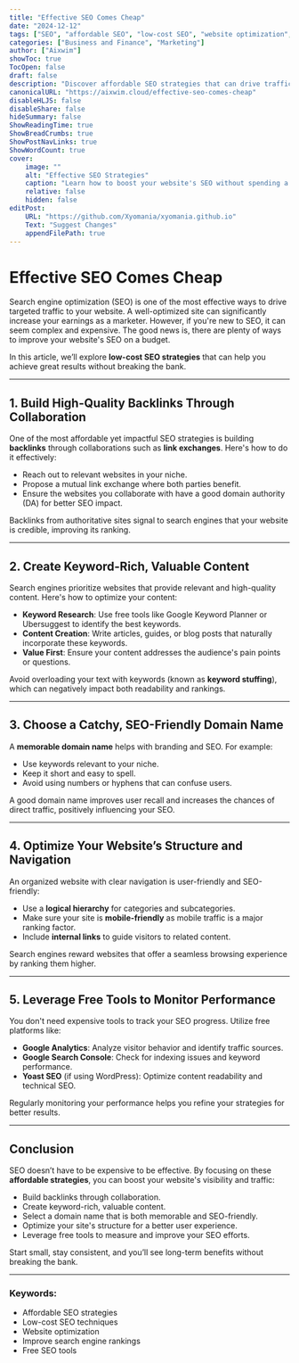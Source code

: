 ```yaml
---
title: "Effective SEO Comes Cheap"
date: "2024-12-12"
tags: ["SEO", "affordable SEO", "low-cost SEO", "website optimization", "digital marketing"]
categories: ["Business and Finance", "Marketing"]
author: ["Aixwim"]
showToc: true
TocOpen: false
draft: false
description: "Discover affordable SEO strategies that can drive traffic to your website without breaking the bank. Learn how to improve your search engine ranking with low-cost methods."
canonicalURL: "https://aixwim.cloud/effective-seo-comes-cheap"
disableHLJS: false
disableShare: false
hideSummary: false
ShowReadingTime: true
ShowBreadCrumbs: true
ShowPostNavLinks: true
ShowWordCount: true
cover:
    image: ""
    alt: "Effective SEO Strategies"
    caption: "Learn how to boost your website's SEO without spending a fortune."
    relative: false
    hidden: false
editPost:
    URL: "https://github.com/Xyomania/xyomania.github.io"
    Text: "Suggest Changes"
    appendFilePath: true
---
```


# Effective SEO Comes Cheap

Search engine optimization (SEO) is one of the most effective ways to drive targeted traffic to your website. A well-optimized site can significantly increase your earnings as a marketer. However, if you're new to SEO, it can seem complex and expensive. The good news is, there are plenty of ways to improve your website's SEO on a budget. 

In this article, we’ll explore **low-cost SEO strategies** that can help you achieve great results without breaking the bank.

---

## 1. Build High-Quality Backlinks Through Collaboration

One of the most affordable yet impactful SEO strategies is building **backlinks** through collaborations such as **link exchanges**. Here's how to do it effectively:
- Reach out to relevant websites in your niche.
- Propose a mutual link exchange where both parties benefit.
- Ensure the websites you collaborate with have a good domain authority (DA) for better SEO impact.

Backlinks from authoritative sites signal to search engines that your website is credible, improving its ranking.

---

## 2. Create Keyword-Rich, Valuable Content

Search engines prioritize websites that provide relevant and high-quality content. Here's how to optimize your content:
- **Keyword Research**: Use free tools like Google Keyword Planner or Ubersuggest to identify the best keywords.
- **Content Creation**: Write articles, guides, or blog posts that naturally incorporate these keywords.
- **Value First**: Ensure your content addresses the audience's pain points or questions.

Avoid overloading your text with keywords (known as **keyword stuffing**), which can negatively impact both readability and rankings.

---

## 3. Choose a Catchy, SEO-Friendly Domain Name

A **memorable domain name** helps with branding and SEO. For example:
- Use keywords relevant to your niche.
- Keep it short and easy to spell.
- Avoid using numbers or hyphens that can confuse users.

A good domain name improves user recall and increases the chances of direct traffic, positively influencing your SEO.

---

## 4. Optimize Your Website’s Structure and Navigation

An organized website with clear navigation is user-friendly and SEO-friendly:
- Use a **logical hierarchy** for categories and subcategories.
- Make sure your site is **mobile-friendly** as mobile traffic is a major ranking factor.
- Include **internal links** to guide visitors to related content.

Search engines reward websites that offer a seamless browsing experience by ranking them higher.

---

## 5. Leverage Free Tools to Monitor Performance

You don't need expensive tools to track your SEO progress. Utilize free platforms like:
- **Google Analytics**: Analyze visitor behavior and identify traffic sources.
- **Google Search Console**: Check for indexing issues and keyword performance.
- **Yoast SEO** (if using WordPress): Optimize content readability and technical SEO.

Regularly monitoring your performance helps you refine your strategies for better results.

---

## Conclusion

SEO doesn’t have to be expensive to be effective. By focusing on these **affordable strategies**, you can boost your website's visibility and traffic:
- Build backlinks through collaboration.
- Create keyword-rich, valuable content.
- Select a domain name that is both memorable and SEO-friendly.
- Optimize your site's structure for a better user experience.
- Leverage free tools to measure and improve your SEO efforts.

Start small, stay consistent, and you’ll see long-term benefits without breaking the bank.

---

### Keywords:
- Affordable SEO strategies
- Low-cost SEO techniques
- Website optimization
- Improve search engine rankings
- Free SEO tools
